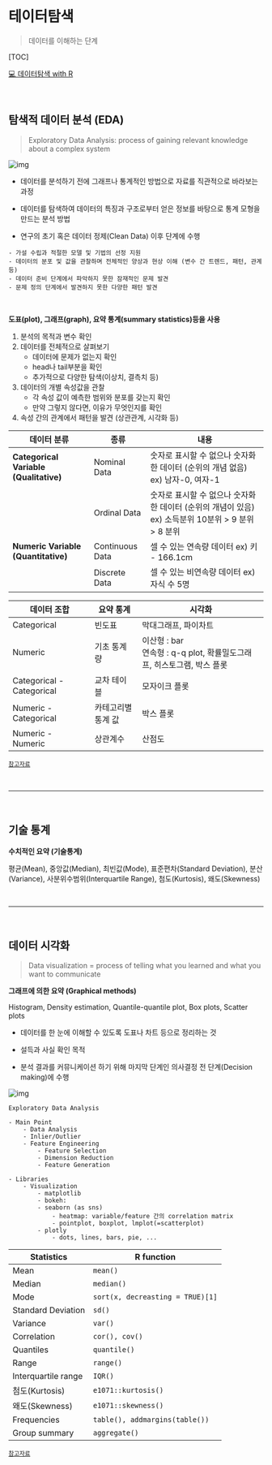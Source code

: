# 테이터탐색

> 데이터를 이해하는 단계

[TOC]

[💻 데이터탐색 with R](./데이터탐색_R)

<br>

## 탐색적 데이터 분석 (EDA)

> Exploratory Data Analysis: process of gaining relevant knowledge about a complex system

![img](https://www.insilicogen.com/blog/attach/1/1385257713.jpg)

- 데이터를 분석하기 전에 그래프나 통계적인 방법으로 자료를 직관적으로 바라보는 과정

- 데이터를 탐색하여 데이터의 특징과 구조로부터 얻은 정보를 바탕으로 통계 모형을 만드는 분석 방법
- 연구의 초기 혹은 데이터 정제(Clean Data) 이후 단계에 수행

```
- 가설 수립과 적절한 모델 및 기법의 선정 지원
- 데이터의 분포 및 값을 관찰하며 전체적인 양상과 현상 이해 (변수 간 트렌드, 패턴, 관계 등)
- 데이터 준비 단계에서 파악하지 못한 잠재적인 문제 발견
- 문제 정의 단계에서 발견하지 못한 다양한 패턴 발견
```

<br>

**도표(plot), 그래프(graph), 요약 통계(summary statistics)등을 사용**

1. 분석의 목적과 변수 확인
2. 데이터를 전체적으로 살펴보기
   - 데이터에 문제가 없는지 확인
   - head나 tail부분을 확인
   - 추가적으로 다양한 탐색(이상치, 결측치 등)
3. 데이터의 개별 속성값을 관찰
   - 각 속성 값이 예측한 범위와 분포를 갖는지 확인
   - 만약 그렇지 않다면, 이유가 무엇인지를 확인
4. 속성 간의 관계에서 패턴을 발견 (상관관계, 시각화 등)

| 데이터 분류                            | 종류            | 내용                                                         |
| -------------------------------------- | --------------- | ------------------------------------------------------------ |
| **Categorical Variable (Qualitative)** | Nominal Data    | 숫자로 표시할 수 없으나 숫자화한 데이터 (순위의 개념 없음) ex) 남자-0, 여자-1 |
|                                        | Ordinal Data    | 숫자로 표시할 수 없으나 숫자화한 데이터 (순위의 개념이 있음) ex) 소득분위 10분위 > 9 분위 > 8 분위 |
| **Numeric Variable (Quantitative)**    | Continuous Data | 셀 수 있는 연속량 데이터 ex) 키 - 166.1cm                    |
|                                        | Discrete Data   | 셀 수 있는 비연속량 데이터 ex) 자식 수 5명                   |

| 데이터 조합               | 요약 통계          | 시각화                                                       |
| ------------------------- | ------------------ | ------------------------------------------------------------ |
| Categorical               | 빈도표             | 막대그래프, 파이차트                                         |
| Numeric                   | 기초 통계량        | 이산형 : bar<br>연속형 : q-q plot, 확률밀도그래프, 히스토그램, 박스 플롯 |
| Categorical - Categorical | 교차 테이블        | 모자이크 플롯                                                |
| Numeric - Categorical     | 카테고리별 통계 값 | 박스 플롯                                                    |
| Numeric - Numeric         | 상관계수           | 산점도                                                       |

<small>[참고자료](https://eda-ai-lab.tistory.com/13)</small>

<br>

---

<br>

## 기술 통계

**수치적인 요약 (기술통계)**

평균(Mean), 중앙값(Median), 최빈값(Mode), 표준편차(Standard Deviation), 분산(Variance), 사분위수범위(Interquartile Range), 첨도(Kurtosis), 왜도(Skewness)

<br>

---

<br>

## 데이터 시각화

> Data visualization = process of telling what you learned and what you want to communicate

**그래프에 의한 요약 (Graphical methods)**

Histogram, Density estimation, Quantile-quantile plot, Box plots, Scatter plots

- 데이터를 한 눈에 이해할 수 있도록 도표나 차트 등으로 정리하는 것

- 설득과 사실 확인 목적
- 분석 결과를 커뮤니케이션 하기 위해 마지막 단계인 의사결정 전 단계(Decision making)에 수행

![img](https://miro.medium.com/max/875/1*qtWoRMUSYfwKh87CLLAWCg.png)

```
Exploratory Data Analysis

- Main Point
	- Data Analysis
  	- Inlier/Outlier
  	- Feature Engineering
    	- Feature Selection
    	- Dimension Reduction
    	- Feature Generation
    	
- Libraries
  	- Visualization
    	- matplotlib
    	- bokeh:
    	- seaborn (as sns)
      		- heatmap: variable/feature 간의 correlation matrix
      		- pointplot, boxplot, lmplot(=scatterplot)
     	- plotly
     		- dots, lines, bars, pie, ...
```

| Statistics          | R function                       |
| ------------------- | -------------------------------- |
| Mean                | `mean()`                         |
| Median              | `median()`                       |
| Mode                | `sort(x, decreasting = TRUE)[1]` |
| Standard Deviation  | `sd()`                           |
| Variance            | `var()`                          |
| Correlation         | `cor(), cov()`                   |
| Quantiles           | `quantile()`                     |
| Range               | `range()`                        |
| Interquartile range | `IQR()`                          |
| 첨도(Kurtosis)      | `e1071::kurtosis()`              |
| 왜도(Skewness)      | `e1071::skewness()`              |
| Frequencies         | `table(), addmargins(table())`   |
| Group summary       | `aggregate()`                    |

<small>[참고자료](http://bigdata.dongguk.ac.kr/lectures/EDA/_book/section-14.html)</small>

